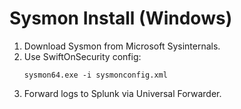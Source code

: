 # Sysmon Install (Windows)
1. Download Sysmon from Microsoft Sysinternals.
2. Use SwiftOnSecurity config:
   ```
   sysmon64.exe -i sysmonconfig.xml
   ```
3. Forward logs to Splunk via Universal Forwarder.
